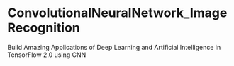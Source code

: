 # ConvolutionalNeuralNetwork_ImageRecognition
Build Amazing Applications of Deep Learning and Artificial Intelligence in TensorFlow 2.0 using CNN

